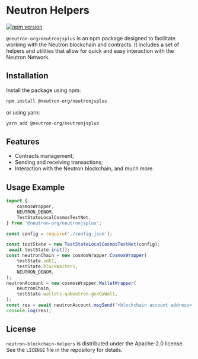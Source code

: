 # Neutron Helpers

[![npm version](https://badge.fury.io/js/@neutron-org%2Fneutronjsplus.svg)](https://badge.fury.io/js/@neutron-org%2Fneutronjsplus)

`@neutron-org/neutronjsplus` is an npm package designed to facilitate working with the Neutron blockchain and contracts. It includes a set of helpers and utilities that allow for quick and easy interaction with the Neutron Network.

## Installation

Install the package using npm:

```bash
npm install @neutron-org/neutronjsplus
```

or using yarn:

```bash
yarn add @neutron-org/neutronjsplus
```

## Features

- Contracts management;
- Sending and receiving transactions;
- Interaction with the Neutron blockchain, and much more.

## Usage Example

```typescript
import { 
    cosmosWrapper,
    NEUTRON_DENOM,
    TestStateLocalCosmosTestNet,
} from '@neutron-org/neutronjsplus';

const config = require('./config.json');

const testState = new TestStateLocalCosmosTestNet(config);
 await testState.init();
const neutronChain = new cosmosWrapper.CosmosWrapper(
    testState.sdk1,
    testState.blockWaiter1,
    NEUTRON_DENOM,
);
neutronAccount = new cosmosWrapper.WalletWrapper(
    neutronChain,
    testState.wallets.qaNeutron.genQaWal1,
);
const res = await neutronAccount.msgSend('<blockchain account address>', '1000000');
console.log(res);
```

## License

`neutron-blockchain-helpers` is distributed under the Apache-2.0 license. See the `LICENSE` file in the repository for details.
